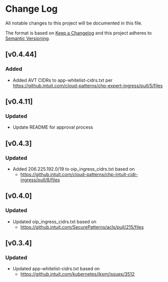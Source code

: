 # Change Log
All notable changes to this project will be documented in this file.

The format is based on [Keep a Changelog](http://keepachangelog.com/)
and this project adheres to [Semantic Versioning](http://semver.org/).

## [v0.4.44]
### Added
- Added AVT CIDRs to app-whitelist-cidrs.txt per https://github.intuit.com/cloud-patterns/chp-expert-ingress/pull/5/files

## [v0.4.11]
### Updated
- Update README for approval process

## [v0.4.3]
### Updated
- Added 206.225.192.0/19 to oip_ingress_cidrs.txt based on
	- https://github.intuit.com/cloud-patterns/chp-intuit-cidr-ingress/pull/8/files

## [v0.4.0]
### Updated
- Updated oip_ingress_cidrs.txt based on
	- https://github.intuit.com/SecurePatterns/acls/pull/215/files

## [v0.3.4]
### Updated
- Updated app-whitelist-cidrs.txt based on
	- https://github.intuit.com/kubernetes/iksm/issues/3512
